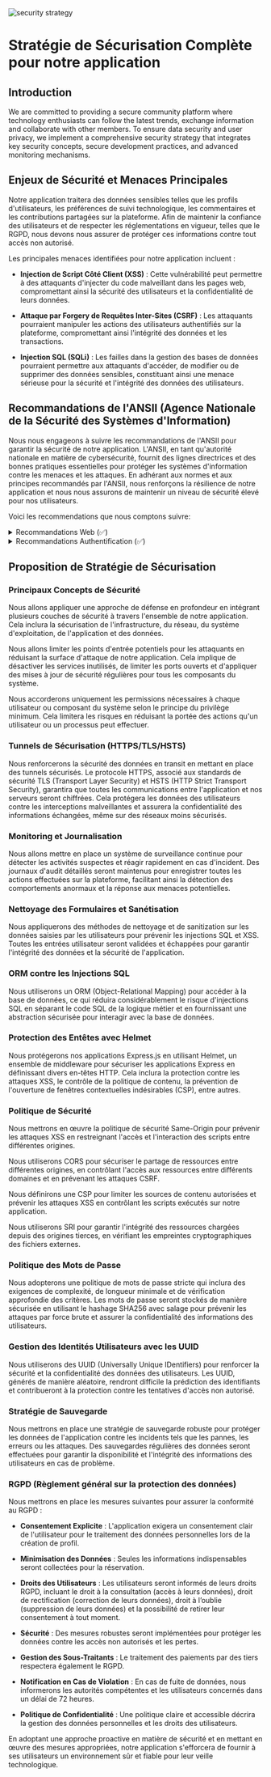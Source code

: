 <img src="../doc/Assets/Images/secutiy_strategy.jpg" alt="security strategy">

# Stratégie de Sécurisation Complète pour notre application

## Introduction

We are committed to providing a secure community platform where technology enthusiasts can follow the latest trends, exchange information and collaborate with other members. To ensure data security and user privacy, we implement a comprehensive security strategy that integrates key security concepts, secure development practices, and advanced monitoring mechanisms.

## Enjeux de Sécurité et Menaces Principales

Notre application traitera des données sensibles telles que les profils d'utilisateurs, les préférences de suivi technologique, les commentaires et les contributions partagées sur la plateforme. Afin de maintenir la confiance des utilisateurs et de respecter les réglementations en vigueur, telles que le RGPD, nous devons nous assurer de protéger ces informations contre tout accès non autorisé.

Les principales menaces identifiées pour notre application incluent :

- **Injection de Script Côté Client (XSS)** : Cette vulnérabilité peut permettre à des attaquants d'injecter du code malveillant dans les pages web, compromettant ainsi la sécurité des utilisateurs et la confidentialité de leurs données.
  
- **Attaque par Forgery de Requêtes Inter-Sites (CSRF)** : Les attaquants pourraient manipuler les actions des utilisateurs authentifiés sur la plateforme, compromettant ainsi l'intégrité des données et les transactions.
  
- **Injection SQL (SQLi)** : Les failles dans la gestion des bases de données pourraient permettre aux attaquants d'accéder, de modifier ou de supprimer des données sensibles, constituant ainsi une menace sérieuse pour la sécurité et l'intégrité des données des utilisateurs.

## Recommandations de l'ANSII (Agence Nationale de la Sécurité des Systèmes d'Information)

Nous nous engageons à suivre les recommandations de l'ANSII pour garantir la sécurité de notre application. L'ANSII, en tant qu'autorité nationale en matière de cybersécurité, fournit des lignes directrices et des bonnes pratiques essentielles pour protéger les systèmes d'information contre les menaces et les attaques. En adhérant aux normes et aux principes recommandés par l'ANSII, nous renforçons la résilience de notre application et nous nous assurons de maintenir un niveau de sécurité élevé pour nos utilisateurs.

Voici les recommendations que nous comptons suivre:

<details>
<summary>Recommandations Web (✅)</summary>

- R1 Mettre en œuvre TLS à l’état de l’art
- R2 Mettre en œuvre HSTS (HTTP Strict Transport Security)
- R4 Utiliser l’API DOM à bon escient
- R5 Dissocier clairement la composition des pages web
- R6 Expliciter la nature d’une ressource avec l’en-tête Content-Type
- R7 Vérifier l’échappement des contenus inclus
- R8 Vérifier la conformité des données issues de sources externes
- R9 Proscrire l’usage de la fonction eval()
- R12 Contrôler l’intégrité des contenus tiers
- R13 Restreindre les contenus aux ressources fiables
- R14 Mettre en œuvre CSP par en-tête HTTP
- R15 Interdire des contenus inline
- R16 Définir la directive default-src dans CSP
- R17 Utiliser CSP contre le clickjacking
- R18 Utiliser X-Frame-Options contre le clickjacking
- R40 Vérifier la valeur de l’Origin lors de la réception d’une requête CORS
- R43 Anonymiser le chargement des ressources en cross-origin
- R44 Préférer l’utilisation de l’API Fetch à XMLHttpRequest
- R45 Sécuriser l’ouverture de nouvelles fenêtres
- R46 Définir une stratégie d’ouverture en cross-origin
- R47 Utiliser le mode strict
- R59-R60 Adaptation des profils de sécurité et des configurations au contexte spécifique d'utilisation
- R61-R63 Limiter l'usage des composants tiers, les maintenir à jour et ne pas altérer leur code source
</details>

<details>
<summary>Recommandations Authentification (✅)</summary>

- R2 Privilégier l’utilisation de moyens d’authentification forts
- R3 Conduire une analyse de risque
- R6 Remettre les facteurs d’authentification au travers de canaux sécurisés
- R9 Conserver les historiques d’utilisation des facteurs d’authentification
- R10 Limiter dans le temps le nombre de tentatives d’authentification
- R11 Réaliser l’authentification au travers d’un canal sécurisé
- R12 Limiter la durée de validité d’une session authentifiée
- R13 Protéger les données d’authentification stockées par le vérifieur
- R14 Ne pas donner d’information sur l’échec de l’authentification
- R16 Définir une politique d’utilisation des facteurs d’authentification
- R17 Sensibiliser les utilisateurs à la sécurité de l’authentification
- R18 Mettre en place un processus de révocation des facteurs d’authentification
- R19 Définir des délais adaptés de prise en compte des révocations
- R20 Mettre en place une politique de sécurité des mots de passe
- R21 Imposer une longueur minimale pour les mots de passe
- R22 Ne pas imposer de longueur maximale pour les mots de passe
- R23 Mettre en œuvre des règles sur la complexité des mots de passe
- R24 Ne pas imposer par défaut de délai d’expiration sur les mots de passe des comptes non sensibles
- R25 Imposer un délai d’expiration sur les mots de passe des comptes à privilèges
- R26 Révoquer immédiatement les mots de passe en cas de compromission suspectée ou avérée
- R27 Mettre en place un contrôle de la robustesse des mots de passe lors de leur création ou de leur renouvellement
- R28 Utiliser un sel aléatoire long
- R29 Utiliser une fonction de dérivation de mots de passe memory-hard/itérative
- R38 Modifier les mots de passe par défaut
- R39 Utiliser un facteur de possession avec sécurité qualifiée/certifiée
- R40 Ne pas utiliser un facteur inhérent comme unique facteur d’authentification
- R41 Utiliser un facteur inhérent uniquement associé à un facteur d’authentification fort
- R42 Favoriser une rencontre en présence lors de l’enregistrement d’un facteur inhérent
</details>


## Proposition de Stratégie de Sécurisation

### Principaux Concepts de Sécurité

Nous allons appliquer une approche de défense en profondeur en intégrant plusieurs couches de sécurité à travers l'ensemble de notre application. Cela inclura la sécurisation de l'infrastructure, du réseau, du système d'exploitation, de l'application et des données.

Nous allons limiter les points d'entrée potentiels pour les attaquants en réduisant la surface d'attaque de notre application. Cela implique de désactiver les services inutilisés, de limiter les ports ouverts et d'appliquer des mises à jour de sécurité régulières pour tous les composants du système.

Nous accorderons uniquement les permissions nécessaires à chaque utilisateur ou composant du système selon le principe du privilège minimum. Cela limitera les risques en réduisant la portée des actions qu'un utilisateur ou un processus peut effectuer.

### Tunnels de Sécurisation (HTTPS/TLS/HSTS)

Nous renforcerons la sécurité des données en transit en mettant en place des tunnels sécurisés. Le protocole HTTPS, associé aux standards de sécurité TLS (Transport Layer Security) et HSTS (HTTP Strict Transport Security), garantira que toutes les communications entre l'application et nos serveurs seront chiffrées. Cela protégera les données des utilisateurs contre les interceptions malveillantes et assurera la confidentialité des informations échangées, même sur des réseaux moins sécurisés.

### Monitoring et Journalisation

Nous allons mettre en place un système de surveillance continue pour détecter les activités suspectes et réagir rapidement en cas d'incident. Des journaux d'audit détaillés seront maintenus pour enregistrer toutes les actions effectuées sur la plateforme, facilitant ainsi la détection des comportements anormaux et la réponse aux menaces potentielles.

### Nettoyage des Formulaires et Sanétisation

Nous appliquerons des méthodes de nettoyage et de sanitization sur les données saisies par les utilisateurs pour prévenir les injections SQL et XSS. Toutes les entrées utilisateur seront validées et échappées pour garantir l'intégrité des données et la sécurité de l'application.

### ORM contre les Injections SQL

Nous utiliserons un ORM (Object-Relational Mapping) pour accéder à la base de données, ce qui réduira considérablement le risque d'injections SQL en séparant le code SQL de la logique métier et en fournissant une abstraction sécurisée pour interagir avec la base de données.

### Protection des Entêtes avec Helmet

Nous protégerons nos applications Express.js en utilisant Helmet, un ensemble de middleware pour sécuriser les applications Express en définissant divers en-têtes HTTP. Cela inclura la protection contre les attaques XSS, le contrôle de la politique de contenu, la prévention de l'ouverture de fenêtres contextuelles indésirables (CSP), entre autres.

### Politique de Sécurité

Nous mettrons en œuvre la politique de sécurité Same-Origin pour prévenir les attaques XSS en restreignant l'accès et l'interaction des scripts entre différentes origines.

Nous utiliserons CORS pour sécuriser le partage de ressources entre différentes origines, en contrôlant l'accès aux ressources entre différents domaines et en prévenant les attaques CSRF.

Nous définirons une CSP pour limiter les sources de contenu autorisées et prévenir les attaques XSS en contrôlant les scripts exécutés sur notre application.

Nous utiliserons SRI pour garantir l'intégrité des ressources chargées depuis des origines tierces, en vérifiant les empreintes cryptographiques des fichiers externes.

### Politique des Mots de Passe

Nous adopterons une politique de mots de passe stricte qui inclura des exigences de complexité, de longueur minimale et de vérification approfondie des critères. Les mots de passe seront stockés de manière sécurisée en utilisant le hashage SHA256 avec salage pour prévenir les attaques par force brute et assurer la confidentialité des informations des utilisateurs.

### Gestion des Identités Utilisateurs avec les UUID

Nous utiliserons des UUID (Universally Unique IDentifiers) pour renforcer la sécurité et la confidentialité des données des utilisateurs. Les UUID, générés de manière aléatoire, rendront difficile la prédiction des identifiants et contribueront à la protection contre les tentatives d'accès non autorisé.

### Stratégie de Sauvegarde

Nous mettrons en place une stratégie de sauvegarde robuste pour protéger les données de l'application contre les incidents tels que les pannes, les erreurs ou les attaques. Des sauvegardes régulières des données seront effectuées pour garantir la disponibilité et l'intégrité des informations des utilisateurs en cas de problème.

### RGPD (Règlement général sur la protection des données)

Nous mettrons en place les mesures suivantes pour assurer la conformité au RGPD :

- **Consentement Explicite** : L'application exigera un consentement clair de l'utilisateur pour le traitement des données personnelles lors de la création de profil.

- **Minimisation des Données** : Seules les informations indispensables seront collectées pour la réservation.

- **Droits des Utilisateurs** : Les utilisateurs seront informés de leurs droits RGPD, incluant le droit à la consultation (accès à leurs données), droit de rectification (correction de leurs données), droit à l’oublie (suppression de leurs données) et la possibilité de retirer leur consentement à tout moment.

- **Sécurité** : Des mesures robustes seront implémentées pour protéger les données contre les accès non autorisés et les pertes.

- **Gestion des Sous-Traitants** : Le traitement des paiements par des tiers respectera également le RGPD.

- **Notification en Cas de Violation** : En cas de fuite de données, nous informerons les autorités compétentes et les utilisateurs concernés dans un délai de 72 heures.

- **Politique de Confidentialité** : Une politique claire et accessible décrira la gestion des données personnelles et les droits des utilisateurs.

En adoptant une approche proactive en matière de sécurité et en mettant en œuvre des mesures appropriées, notre application s'efforcera de fournir à ses utilisateurs un environnement sûr et fiable pour leur veille technologique.
